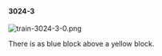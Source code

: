 #### 3024-3
![train-3024-3-0.png](https://github.com/lil-lab/nlvr/raw/master/nlvr/train/images/52/train-3024-3-0.png "train-3024-3-0.png")

There is as blue block above a yellow block.
